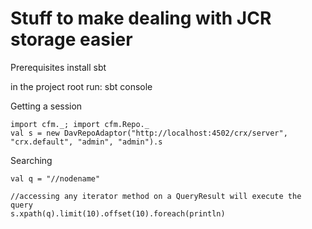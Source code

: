 Stuff to make dealing with JCR storage easier
==============================

Prerequisites 
install sbt 

in the project root run:
sbt console

Getting a session

    import cfm._; import cfm.Repo._
    val s = new DavRepoAdaptor("http://localhost:4502/crx/server", "crx.default", "admin", "admin").s


Searching 

    val q = "//nodename"
    
    //accessing any iterator method on a QueryResult will execute the query
    s.xpath(q).limit(10).offset(10).foreach(println)

